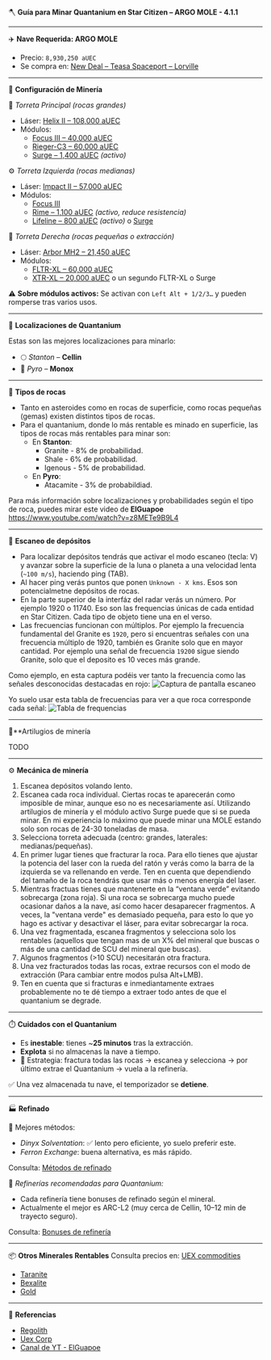 
🪓 **Guía para Minar Quantanium en Star Citizen – ARGO MOLE - 4.1.1**

---

✈️ **Nave Requerida: ARGO MOLE**
- Precio: `8,930,250 aUEC`
- Se compra en: [New Deal – Teasa Spaceport – Lorville](https://uexcorp.space/vehicles/home/list/in_game_sell/id_vehicle/122/)

---

🔧 **Configuración de Minería**

🧪 *Torreta Principal (rocas grandes)*
- Láser: [Helix II – 108,000 aUEC](https://uexcorp.space/items/info?name=helix-ii-mining-laser)
- Módulos:
  - [Focus III – 40,000 aUEC](https://uexcorp.space/items/info?name=focus-iii-module)
  - [Rieger-C3 – 60,000 aUEC](https://uexcorp.space/items/info?name=rieger-c3-module)
  - [Surge – 1,400 aUEC](https://uexcorp.space/items/info?name=surge-module) *(activo)*

⚙️ *Torreta Izquierda (rocas medianas)*
- Láser: [Impact II – 57,000 aUEC](https://uexcorp.space/items/info?name=impact-ii-mining-laser)
- Módulos:
  - [Focus III](https://uexcorp.space/items/info?name=focus-iii-module)
  - [Rime – 1,100 aUEC](https://uexcorp.space/items/info?name=rime-module) *(activo, reduce resistencia)*
  - [Lifeline – 800 aUEC](https://uexcorp.space/items/info?name=lifeline-module) *(activo)* o [Surge](https://uexcorp.space/items/info?name=surge-module)

🔩 *Torreta Derecha (rocas pequeñas o extracción)*
- Láser: [Arbor MH2 – 21,450 aUEC](https://uexcorp.space/items/info?name=arbor-mh2-mining-laser)
- Módulos:
  - [FLTR-XL – 60,000 aUEC](https://uexcorp.space/items/info?name=fltr-xl-module)
  - [XTR-XL – 20,000 aUEC](https://uexcorp.space/items/info?name=xtr-xl-module) o un segundo FLTR-XL o Surge

⚠️ **Sobre módulos activos:** Se activan con `Left Alt + 1/2/3…` y pueden romperse tras varios usos.

---

📍 **Localizaciones de Quantanium**

Estas son las mejores localizaciones para minarlo:
- 🌕 *Stanton* – **Cellin**
- 🌋 *Pyro* – **Monox**

---

🗿 **Tipos de rocas**

- Tanto en asteroides como en rocas de superficie, como rocas pequeñas (gemas) existen distintos tipos de rocas.
- Para el quantanium, donde lo más rentable es minado en superficie, las tipos de rocas más rentables para minar son:
  - En **Stanton**:
    - Granite - 8% de probabilidad.
    - Shale - 6% de probabilidad.
    - Igenous - 5% de probabilidad.
  - En **Pyro**: 
    - Atacamite - 3% de probabildiad.
   
Para más información sobre localizaciones y probabilidades según el tipo de roca, puedes mirar este video de **ElGuapoe** https://www.youtube.com/watch?v=z8METe9B9L4

---

📡 **Escaneo de depósitos**

- Para localizar depósitos tendrás que activar el modo escaneo (tecla: V) y avanzar sobre la superficie de la luna o planeta a una velocidad lenta (`~100 m/s`), haciendo ping (TAB).
- Al hacer ping verás puntos que ponen `Unknown - X kms`. Esos son potencialmetne depósitos de rocas.
- En la parte superior de la interfáz del radar verás un número. Por ejemplo 1920 o 11740. Eso son las frequencias únicas de cada entidad en Star Citizen. Cada tipo de objeto tiene una en el verso.
- Las frecuencias funcionan con múltiplos. Por ejemplo la frecuencia fundamental del Granite es `1920`, pero si encuentras señales con una frecuencia múltiplo de 1920, también es Granite solo que en mayor cantidad. Por ejemplo una señal de frecuencia `19200` sigue siendo Granite, solo que el deposito es 10 veces más grande.

Como ejemplo, en esta captura podéis ver tanto la frecuencia como las señales desconocidas destacadas en rojo:
![Captura de pantalla escaneo](https://i.imgur.com/AlDhwHz.jpeg)

Yo suelo usar esta tabla de frecuencias para ver a que roca corresponde cada señal:
![Tabla de frequencias](https://i.imgur.com/0xHrW63.png)

---

📱**Artilugios de minería

TODO

---

⚙️ **Mecánica de minería**

1. Escanea depósitos volando lento.
2. Escanea cada roca individual. Ciertas rocas te aparecerán como imposible de minar, aunque eso no es necesariamente así. Utilizando artilugios de minería y el módulo activo Surge puede que si se pueda minar. En mi experiencia lo máximo que puede minar una MOLE estando solo son rocas de 24-30 toneladas de masa.
4. Selecciona torreta adecuada (centro: grandes, laterales: medianas/pequeñas).
5. En primer lugar tienes que fracturar la roca. Para ello tienes que ajustar la potencia del laser con la rueda del ratón y verás como la barra de la izquierda se va rellenando en verde. Ten en cuenta que dependiendo del tamaño de la roca tendrás que usar más o menos energía del laser.
6. Mientras fractuas tienes que mantenerte en la “ventana verde” evitando sobrecarga (zona roja). Si una roca se sobrecarga mucho puede ocasionar daños a la nave, así como hacer desaparecer fragmentos. A veces, la "ventana verde" es demasiado pequeña, para esto lo que yo hago es activar y desactivar el láser, para evitar sobrecargar la roca.
8. Una vez fragmentada, escanea fragmentos y selecciona solo los rentables (aquellos que tengan mas de un X% del mineral que buscas o más de una cantidad de SCU del mineral que buscas).
9. Algunos fragmentos (>10 SCU) necesitarán otra fractura.
10. Una vez fracturados todas las rocas, extrae recursos con el modo de extracción (Para cambiar entre modos pulsa Alt+LMB).
11. Ten en cuenta que si fracturas e inmediantamente extraes probablemente no te dé tiempo a extraer todo antes de que el quantanium se degrade.

---

⏱️ **Cuidados con el Quantanium**

- Es **inestable**: tienes ~**25 minutos** tras la extracción.
- **Explota** si no almacenas la nave a tiempo.
- 🚀 Estrategia: fractura todas las rocas → escanea y selecciona → por último extrae el Quantanium → vuela a la refinería.

✅ Una vez almacenada tu nave, el temporizador se **detiene**.

---

🏭 **Refinado**

💎 Mejores métodos:
- *Dinyx Solventation*: ✅ lento pero eficiente, yo suelo preferir este.
- *Ferron Exchange*: buena alternativa, es más rápido.

Consulta: [Métodos de refinado](https://regolith.rocks/tables/ore)

📍 *Refinerías recomendadas para Quantanium:*

- Cada refinería tiene bonuses de refinado según el mineral.
- Actualmente el mejor es ARC-L2 (muy cerca de Cellin, 10–12 min de trayecto seguro).

Consulta: [Bonuses de refinería](https://regolith.rocks/tables/refinery)

---

📦 **Otros Minerales Rentables**
Consulta precios en: [UEX commodities](https://uexcorp.space/commodities)

- [Taranite](https://uexcorp.space/commodities/info/name/taranite/)
- [Bexalite](https://uexcorp.space/commodities/info/name/bexalite/)
- [Gold](https://uexcorp.space/commodities/info/name/gold/)

---

🧠 **Referencias**
- [Regolith](https://regolith.rocks/)
- [Uex Corp](https://uexcorp.space/)
- [Canal de YT - ElGuapoe](https://www.youtube.com/@Elguapoe)

